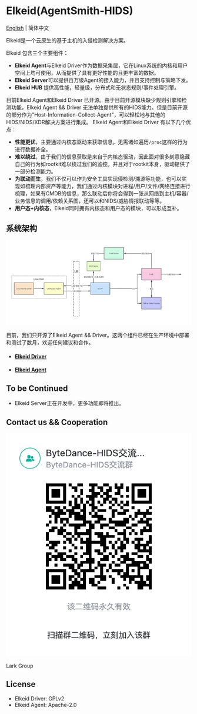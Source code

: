 # Elkeid(AgentSmith-HIDS)

[English](README.md) | 简体中文

Elkeid是一个云原生的基于主机的入侵检测解决方案。

Elkeid 包含三个主要组件：
* **Elkeid Agent**与Elkeid Driver作为数据采集层，它在Linux系统的内核和用户空间上均可使用，从而提供了具有更好性能的且更丰富的数据。 
* **Elkeid Server**可以提供百万级Agent的接入能力，并且支持控制与策略下发。
* **Elkeid HUB** 提供高性能，轻量级，分布式和无状态规则/事件处理引擎。

目前Elkeid Agent和Elkeid Driver 已开源。由于目前开源模块缺少规则引擎和检测功能，Elkeid Agent && Driver 无法单独提供所有的HIDS能力。但是目前开源的部分作为"Host-Information-Collect-Agent"，可以轻松地与其他的HIDS/NIDS/XDR解决方案进行集成。 Elkeid Agent和Elkeid Driver 有以下几个优点：

* **性能更优**，主要通过内核态驱动来获取信息，无需诸如遍历`/proc`这样的行为进行数据补全。
* **难以绕过**，由于我们的信息获取是来自于内核态驱动，因此面对很多刻意隐藏自己的行为如rootkit难以绕过我们的监控。并且对于rootkit本身，驱动提供了一部分检测能力。
* **为联动而生**，我们不仅可以作为安全工具实现侵检测/溯源等功能，也可以实现如梳理内部资产等能力，我们通过内核模块对进程/用户/文件/网络连接进行梳理，如果有CMDB的信息，那么联动后你将会得到一张从网络到主机/容器/业务信息的调用/依赖关系图，还可以和NIDS/威胁情报联动等等。
* **用户态+内核态**，Elkeid同时拥有内核态和用户态的模块，可以形成互补。

## 系统架构

<img src="Elkeid.png"/>

目前，我们只开源了Elkeid Agent && Driver。这两个组件已经在生产环境中部署和测试了数月，欢迎任何建议和合作。

* #### [Elkeid Driver](https://github.com/bytedance/Elkeid/tree/main/driver)
* #### [Elkeid Agent](https://github.com/bytedance/Elkeid/tree/main/agent)

## To be Continued
* Elkeid Server正在开发中，更多功能即将推出。

## Contact us && Cooperation

<img src="./Lark.png"/>

Lark Group

## License
* Elkeid Driver: GPLv2
* Elkeid Agent: Apache-2.0
